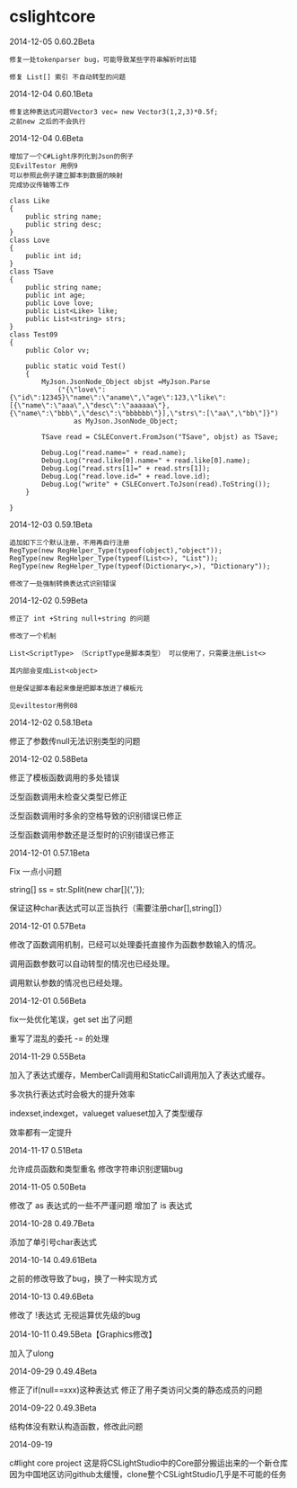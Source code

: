 cslightcore
===========
2014-12-05 0.60.2Beta

    修复一处tokenparser bug，可能导致某些字符串解析时出错

	修复 List[] 索引 不自动转型的问题

2014-12-04 0.60.1Beta
	
	修复这种表达式问题Vector3 vec= new Vector3(1,2,3)*0.5f;
	之前new 之后的不会执行

2014-12-04 0.6Beta

    增加了一个C#Light序列化到Json的例子
	见EvilTestor 用例9
	可以参照此例子建立脚本到数据的映射
	完成协议传输等工作

	class Like
	{
		public string name;
		public string desc;
	}
	class Love
	{
		public int id;
	}
	class TSave
	{
		public string name;
		public int age;
		public Love love;
		public List<Like> like;
		public List<string> strs;
	}
	class Test09
	{
		public Color vv;

		public static void Test()
		{
			MyJson.JsonNode_Object objst =MyJson.Parse
				("{\"love\":{\"id\":12345}\"name\":\"aname\",\"age\":123,\"like\":[{\"name\":\"aaa\",\"desc\":\"aaaaaa\"},{\"name\":\"bbb\",\"desc\":\"bbbbbb\"}],\"strs\":[\"aa\",\"bb\"]}")
					as MyJson.JsonNode_Object;

			TSave read = CSLEConvert.FromJson("TSave", objst) as TSave;
            
			Debug.Log("read.name=" + read.name);
			Debug.Log("read.like[0].name=" + read.like[0].name);
			Debug.Log("read.strs[1]=" + read.strs[1]);
			Debug.Log("read.love.id=" + read.love.id);
			Debug.Log("write" + CSLEConvert.ToJson(read).ToString());
		}

	}


2014-12-03 0.59.1Beta

	追加如下三个默认注册，不用再自行注册
	RegType(new RegHelper_Type(typeof(object),"object"));
	RegType(new RegHelper_Type(typeof(List<>), "List"));
	RegType(new RegHelper_Type(typeof(Dictionary<,>), "Dictionary"));

	修改了一处强制转换表达式识别错误
	
	
2014-12-02 0.59Beta

    修正了 int +String null+string 的问题

    修改了一个机制

    List<ScriptType> （ScriptType是脚本类型） 可以使用了，只需要注册List<>

    其内部会变成List<object>

    但是保证脚本看起来像是把脚本放进了模板元

    见eviltestor用例08

2014-12-02 0.58.1Beta

修正了参数传null无法识别类型的问题


2014-12-02 0.58Beta

修正了模板函数调用的多处错误

泛型函数调用未检查父类型已修正

泛型函数调用时多余的空格导致的识别错误已修正

泛型函数调用参数还是泛型时的识别错误已修正



2014-12-01 0.57.1Beta

Fix 一点小问题

string[] ss = str.Split(new char[]{','});

保证这种char表达式可以正当执行（需要注册char[],string[]）



2014-12-01 0.57Beta

修改了函数调用机制，已经可以处理委托直接作为函数参数输入的情况。

调用函数参数可以自动转型的情况也已经处理。

调用默认参数的情况也已经处理。


2014-12-01 0.56Beta

fix一处优化笔误，get set 出了问题

重写了混乱的委托 -= 的处理


2014-11-29 0.55Beta

加入了表达式缓存，MemberCall调用和StaticCall调用加入了表达式缓存。

多次执行表达式时会极大的提升效率

indexset,indexget，valueget valueset加入了类型缓存

效率都有一定提升


2014-11-17 0.51Beta

允许成员函数和类型重名
修改字符串识别逻辑bug


2014-11-05 0.50Beta

修改了 as 表达式的一些不严谨问题
增加了 is 表达式


2014-10-28 0.49.7Beta

添加了单引号char表达式


2014-10-14 0.49.61Beta

之前的修改导致了bug，换了一种实现方式


2014-10-13 0.49.6Beta

修改了 !表达式 无视运算优先级的bug


2014-10-11 0.49.5Beta【Graphics修改】

加入了ulong


2014-09-29 0.49.4Beta

修正了if(null==xxx)这种表达式
修正了用子类访问父类的静态成员的问题


2014-09-22 0.49.3Beta

结构体没有默认构造函数，修改此问题


2014-09-19

c#light core project
这是将CSLightStudio中的Core部分搬运出来的一个新仓库
因为中国地区访问github太缓慢，clone整个CSLightStudio几乎是不可能的任务

